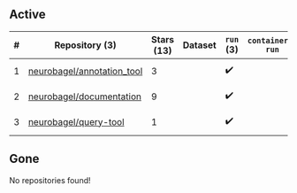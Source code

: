 ## Active
| # | Repository (3) | Stars (13) | Dataset | `run` (3) | `containers-run` | Last Modified |
| --- | --- | --- | --- | --- | --- | --- |
| 1 | [neurobagel/annotation_tool](https://github.com/neurobagel/annotation_tool) | 3 |  | :heavy_check_mark: |  | 2024-06-18 19:37:38+00:00 |
| 2 | [neurobagel/documentation](https://github.com/neurobagel/documentation) | 9 |  | :heavy_check_mark: |  | 2024-05-20 17:55:42+00:00 |
| 3 | [neurobagel/query-tool](https://github.com/neurobagel/query-tool) | 1 |  | :heavy_check_mark: |  | 2024-06-11 00:34:54+00:00 |

## Gone
No repositories found!
